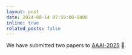 ```yaml
---
layout: post
date: 2024-08-14 07:59:00-0400
inline: true
related_posts: false
---
```


We have submitted two papers to [AAAI-2025](https://aaai.org/conference/aaai/aaai-25/) :rocket:.

